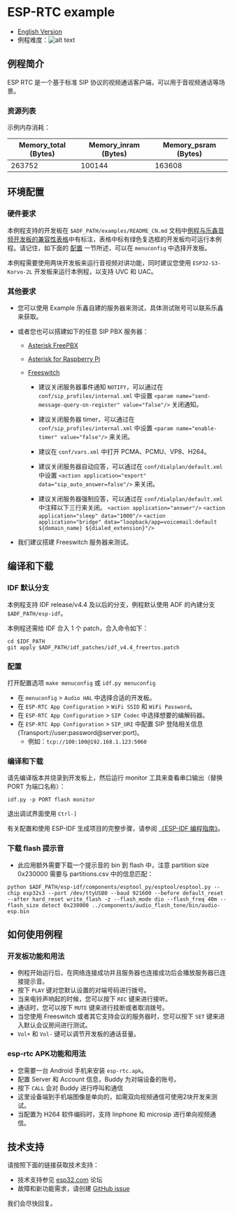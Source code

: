 # ESP-RTC example

- [English Version](./README.md)
- 例程难度：![alt text](../../../docs/_static/level_complex.png "高级")

## 例程简介

ESP RTC 是一个基于标准 SIP 协议的视频通话客户端，可以用于音视频通话等场景。

### 资源列表

示例内存消耗：

|Memory_total (Bytes)|Memory_inram (Bytes)|Memory_psram (Bytes)
|---|---|---
|263752 |100144 |163608

## 环境配置

### 硬件要求

本例程支持的开发板在 `$ADF_PATH/examples/README_CN.md` 文档中[例程与乐鑫音频开发板的兼容性表格](../../README_CN.md#例程与乐鑫音频开发板的兼容性)中有标注，表格中标有绿色复选框的开发板均可运行本例程。请记住，如下面的 [配置](#配置) 一节所述，可以在 `menuconfig` 中选择开发板。

本例程需要使用两块开发板来运行音视频对讲功能，同时建议您使用 `ESP32-S3-Korvo-2L` 开发板来运行本例程，以支持 UVC 和 UAC。

### 其他要求

- 您可以使用 Example 乐鑫自建的服务器来测试，具体测试账号可以联系乐鑫来获取。

- 或者您也可以搭建如下的任意 SIP PBX 服务器：

  - [Asterisk FreePBX](https://www.freepbx.org/downloads/)

  - [Asterisk for Raspberry Pi](http://www.raspberry-asterisk.org/)

  - [Freeswitch](https://freeswitch.org/confluence/display/FREESWITCH/Installation)
      - 建议关闭服务器事件通知 `NOTIFY`，可以通过在 `conf/sip_profiles/internal.xml` 中设置 `<param name="send-message-query-on-register" value="false"/>` 关闭通知。

      - 建议关闭服务器 timer，可以通过在 `conf/sip_profiles/internal.xml` 中设置 `<param name="enable-timer" value="false"/>` 来关闭。

      - 建议在 `conf/vars.xml` 中打开 PCMA、PCMU、VP8、H264。

      - 建议关闭服务器自动应答，可以通过在 `conf/dialplan/default.xml` 中设置 `<action application="export" data="sip_auto_answer=false"/>` 来关闭。

      - 建议关闭服务器强制应答，可以通过在 `conf/dialplan/default.xml` 中注释以下三行来关闭。
      `<action application="answer"/>`
      `<action application="sleep" data="1000"/>`
      `<action application="bridge" data="loopback/app=voicemail:default ${domain_name} ${dialed_extension}"/>`

- 我们建议搭建 Freeswitch 服务器来测试。

## 编译和下载

### IDF 默认分支

本例程支持 IDF release/v4.4 及以后的分支，例程默认使用 ADF 的內建分支 `$ADF_PATH/esp-idf`。

本例程还需给 IDF 合入 1 个 patch，合入命令如下：

```
cd $IDF_PATH
git apply $ADF_PATH/idf_patches/idf_v4.4_freertos.patch
```

### 配置

打开配置选项 `make menuconfig` 或 `idf.py menuconfig`

- 在 `menuconfig` > `Audio HAL` 中选择合适的开发板。
- 在 `ESP-RTC App Configuration` > `WiFi SSID` 和 `WiFi Password`。
- 在 `ESP-RTC App Configuration` > `SIP Codec` 中选择想要的编解码器。
- 在 `ESP-RTC App Configuration` > `SIP_URI` 中配置 SIP 登陆相关信息 (Transport://user:password@server:port)。
  - 例如：`tcp://100:100@192.168.1.123:5060`

### 编译和下载

请先编译版本并烧录到开发板上，然后运行 monitor 工具来查看串口输出（替换 PORT 为端口名称）：

```
idf.py -p PORT flash monitor
```

退出调试界面使用 ``Ctrl-]``

有关配置和使用 ESP-IDF 生成项目的完整步骤，请参阅 [《ESP-IDF 编程指南》](https://docs.espressif.com/projects/esp-idf/zh_CN/release-v4.4/get-started/index.html)。

### 下载 flash 提示音

- 此应用额外需要下载一个提示音的 bin 到 flash 中，注意 partition size 0x230000 需要与 partitions.csv 中的信息匹配：

```
python $ADF_PATH/esp-idf/components/esptool_py/esptool/esptool.py --chip esp32s3 --port /dev/ttyUSB0 --baud 921600 --before default_reset --after hard_reset write_flash -z --flash_mode dio --flash_freq 40m --flash_size detect 0x230000 ../components/audio_flash_tone/bin/audio-esp.bin
```

## 如何使用例程

### 开发板功能和用法

- 例程开始运行后，在网络连接成功并且服务器也连接成功后会播放服务器已连接提示音。
- 按下 `PLAY` 键对您默认设置的对端号码进行拨号。
- 当来电铃声响起的时候，您可以按下 `REC` 键来进行接听。
- 通话时，您可以按下 `MUTE` 键来进行挂断或者取消拨号。
- 当您使用 Freeswitch 或者其它支持会议的服务器时，您可以按下 `SET` 键来进入默认会议房间进行测试。
- `Vol+` 和 `Vol-` 键可以调节开发板的通话音量。

### esp-rtc APK功能和用法

- 您需要一台 Android 手机来安装 `esp-rtc.apk`。
- 配置 Server 和 Account 信息，Buddy 为对端设备的账号。
- 按下 `CALL` 会对 Buddy 进行呼叫和通信
- 这里设备端到手机端图像是单向的，如需双向视频通信可使用2块开发来测试。
- 当配置为 H264 软件编码时，支持 linphone 和 microsip 进行单向视频通信。

## 技术支持
请按照下面的链接获取技术支持：

- 技术支持参见 [esp32.com](https://esp32.com/viewforum.php?f=20) 论坛
- 故障和新功能需求，请创建 [GitHub issue](https://github.com/espressif/esp-adf/issues)

我们会尽快回复。
